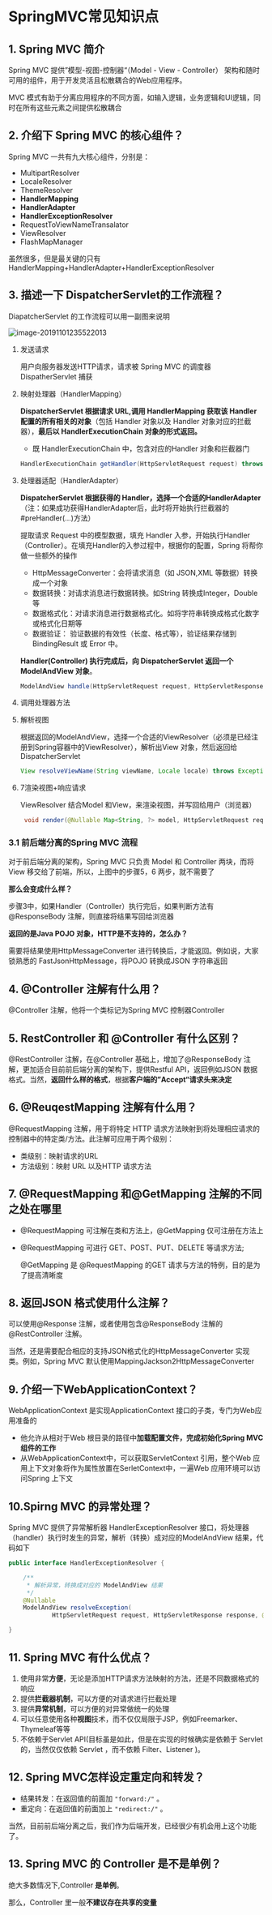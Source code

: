 # SpringMVC常见知识点

## 1. Spring MVC 简介

Spring MVC 提供”模型-视图-控制器“（Model - View - Controller） 架构和随时可用的组件，用于开发灵活且松散耦合的Web应用程序。

MVC 模式有助于分离应用程序的不同方面，如输入逻辑，业务逻辑和UI逻辑，同时在所有这些元素之间提供松散耦合

## 2. 介绍下 Spring MVC 的核心组件？

Spring MVC 一共有九大核心组件，分别是：

- MultipartResolver
- LocaleResolver
- ThemeResolver
- **HandlerMapping**
- **HandlerAdapter**
- **HandlerExceptionResolver**
- RequestToViewNameTransalator
- ViewResolver
- FlashMapManager

虽然很多，但是最关键的只有HandlerMapping+HandlerAdapter+HandlerExceptionResolver

## 3. 描述一下 DispatcherServlet的工作流程？

DiapatcherServlet 的工作流程可以用一副图来说明

![image-20191101235522013](https://gitee.com/zszdevelop/blogimage/raw/master/img/image-20191101235522013.png)

1. 发送请求

   用户向服务器发送HTTP请求，请求被 Spring MVC 的调度器 DispatherServlet 捕获

2. 映射处理器（HandlerMapping）

   **DispatcherServlet 根据请求 URL,调用 HandlerMapping 获取该 Handler 配置的所有相关的对象**（包括 Handler 对象以及 Handler 对象对应的拦截器），**最后以 HandlerExecutionChain 对象的形式返回。**

   - 既 HandlerExecutionChain 中，包含对应的Handler 对象和拦截器门

   ```java
   HandlerExecutionChain getHandler(HttpServletRequest request) throws Exception;
   ```

3. 处理器适配（HandlerAdapter）

   **DispatcherServlet 根据获得的 Handler，选择一个合适的HandlerAdapter**（注：如果成功获得HandlerAdapter后，此时将开始执行拦截器的#preHandler(...)方法）

   提取请求 Request 中的模型数据，填充 Handler 入参，开始执行Handler（Controller）。在填充Handler的入参过程中，根据你的配置，Spring 将帮你做一些额外的操作

   - HttpMessageConverter：会将请求消息（如 JSON,XML 等数据）转换成一个对象
   - 数据转换：对请求消息进行数据转换。如String 转换成Integer，Double等
   - 数据格式化：对请求消息进行数据格式化。如将字符串转换成格式化数字或格式化日期等
   - 数据验证： 验证数据的有效性（长度、格式等），验证结果存储到 BindingResult 或 Error 中。

   **Handler(Controller) 执行完成后，向 DispatcherServlet 返回一个 ModelAndView 对象**。

   ```java
   ModelAndView handle(HttpServletRequest request, HttpServletResponse response, Object handler) throws Exception;
   ```

4. 调用处理器方法

5. 解析视图

   根据返回的ModelAndView，选择一个合适的ViewResolver（必须是已经注册到Spring容器中的ViewResolver），解析出View 对象，然后返回给DispatcherServlet

   ```java
   View resolveViewName(String viewName, Locale locale) throws Exception;
   ```

6. 7渲染视图+响应请求

   ViewResolver 结合Model 和View，来渲染视图，并写回给用户（浏览器）

   ```java
    void render(@Nullable Map<String, ?> model, HttpServletRequest request, HttpServletResponse response) throws Exception;
   ```

### 3.1 前后端分离的Spring MVC 流程

对于前后端分离的架构，Spring MVC 只负责 Model 和 Controller 两块，而将View 移交给了前端，所以，上图中的步骤5，6 两步，就不需要了

**那么会变成什么样？**

步骤3中，如果Handler（Controller）执行完后，如果判断方法有@ResponseBody 注解，则直接将结果写回给浏览器

**返回的是Java POJO  对象，HTTP是不支持的，怎么办？**

需要将结果使用HttpMessageConverter 进行转换后，才能返回。例如说，大家锁熟悉的 FastJsonHttpMessage，将POJO 转换成JSON 字符串返回

## 4. @Controller 注解有什么用？

@Controller 注解，他将一个类标记为Spring MVC 控制器Controller

## 5. RestController 和 @Controller 有什么区别？

@RestController 注解，在@Controller 基础上，增加了@ResponseBody 注解，更加适合目前前后端分离的架构下，提供Restful API，返回例如JSON 数据格式。当然，**返回什么样的格式**，根据**客户端的”Accept“请求头来决定**

## 6. @ReuqestMapping 注解有什么用？

@RequestMapping 注解，用于将特定 HTTP 请求方法映射到将处理相应请求的控制器中的特定类/方法。此注解可应用于两个级别：

- 类级别：映射请求的URL
- 方法级别：映射 URL 以及HTTP 请求方法

## 7. @RequestMapping 和@GetMapping 注解的不同之处在哪里

- @RequestMapping 可注解在类和方法上，@GetMapping 仅可注册在方法上

- @RequestMapping 可进行 GET、POST、PUT、DELETE 等请求方法;

  @GetMapping 是 @RequestMapping 的GET 请求与方法的特例，目的是为了提高清晰度

## 8. 返回JSON 格式使用什么注解？

可以使用@Response 注解，或者使用包含@ResponseBody 注解的@RestController 注解。

当然，还是需要配合相应的支持JSON格式化的HttpMessageConverter 实现类。例如，Spring MVC 默认使用MappingJackson2HttpMessageConverter

## 9. 介绍一下WebApplicationContext？

WebApplicationContext 是实现ApplicationContext 接口的子类，专门为Web应用准备的

- 他允许从相对于Web 根目录的路径中**加载配置文件，完成初始化Spring MVC 组件的工作**
- 从WebApplicationContext中，可以获取ServletContext 引用，整个Web 应用上下文对象将作为属性放置在SerletContext中，一遍Web 应用环境可以访问Spring 上下文

## 10.Spirng MVC 的异常处理？

Spring MVC 提供了异常解析器 HandlerExceptionResolver 接口，将处理器（handler）执行时发生的异常，解析（转换）成对应的ModelAndView 结果，代码如下

```java
public interface HandlerExceptionResolver {

    /**
     * 解析异常，转换成对应的 ModelAndView 结果
     */
    @Nullable
    ModelAndView resolveException(
            HttpServletRequest request, HttpServletResponse response, @Nullable Object handler, Exception ex);

}
```

## 11. Spring MVC 有什么优点？

1. 使用非常**方便**，无论是添加HTTP请求方法映射的方法，还是不同数据格式的响应
2. 提供**拦截器机制**，可以方便的对请求进行拦截处理
3. 提供**异常机制**，可以方便的对异常做统一的处理
4. 可以任意使用各种**视图**技术，而不仅仅局限于JSP，例如Freemarker、Thymeleaf等等
5. 不依赖于Servlet API(目标虽是如此，但是在实现的时候确实是依赖于 Servlet 的，当然仅仅依赖 Servlet ，而不依赖 Filter、Listener )。

## 12. Spring MVC怎样设定重定向和转发？

- 结果转发：在返回值的前面加 `"forward:/"` 。
- 重定向：在返回值的前面加上 `"redirect:/"` 。

当然，目前前后端分离之后，我们作为后端开发，已经很少有机会用上这个功能了。

## 13. Spring MVC 的 Controller 是不是单例？

绝大多数情况下,Controller **是单例**。

那么，Controller 里一般**不建议存在共享的变量**

